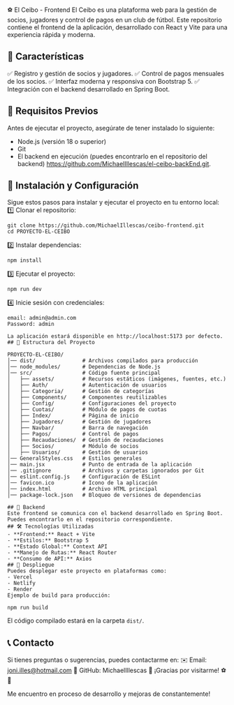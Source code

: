 ⚽ El Ceibo - Frontend
El Ceibo es una plataforma web para la gestión de socios, jugadores y control de pagos en un club de fútbol. Este repositorio contiene el frontend de la aplicación, desarrollado con React y Vite para una experiencia rápida y moderna.
## 🚀 Características
✅ Registro y gestión de socios y jugadores.
✅ Control de pagos mensuales de los socios.
✅ Interfaz moderna y responsiva con Bootstrap 5.
✅ Integración con el backend desarrollado en Spring Boot.
## 📌 Requisitos Previos
Antes de ejecutar el proyecto, asegúrate de tener instalado lo siguiente:
- Node.js (versión 18 o superior)
- Git
- El backend en ejecución (puedes encontrarlo en el repositorio del backend) https://github.com/MichaelIllescas/el-ceibo-backEnd.git.
## 🔧 Instalación y Configuración
Sigue estos pasos para instalar y ejecutar el proyecto en tu entorno local:
1️⃣ Clonar el repositorio:
```
git clone https://github.com/MichaelIllescas/ceibo-frontend.git
cd PROYECTO-EL-CEIBO
```
2️⃣ Instalar dependencias:
```
npm install
```
3️⃣ Ejecutar el proyecto:
```
npm run dev
```
4️⃣ Inicie sesión con credenciales:
```
email: admin@admin.com
Password: admin
```



```
La aplicación estará disponible en http://localhost:5173 por defecto.
## 📁 Estructura del Proyecto

PROYECTO-EL-CEIBO/
│── dist/               # Archivos compilados para producción
│── node_modules/       # Dependencias de Node.js
│── src/                # Código fuente principal
│   ├── assets/         # Recursos estáticos (imágenes, fuentes, etc.)
│   ├── Auth/           # Autenticación de usuarios
│   ├── Categoria/      # Gestión de categorías
│   ├── Components/     # Componentes reutilizables
│   ├── Config/         # Configuraciones del proyecto
│   ├── Cuotas/         # Módulo de pagos de cuotas
│   ├── Index/          # Página de inicio
│   ├── Jugadores/      # Gestión de jugadores
│   ├── Navbar/         # Barra de navegación
│   ├── Pagos/          # Control de pagos
│   ├── Recaudaciones/  # Gestión de recaudaciones
│   ├── Socios/         # Módulo de socios
│   ├── Usuarios/       # Gestión de usuarios
│── GeneralStyles.css   # Estilos generales
│── main.jsx            # Punto de entrada de la aplicación
│── .gitignore          # Archivos y carpetas ignorados por Git
│── eslint.config.js    # Configuración de ESLint
│── favicon.ico         # Icono de la aplicación
│── index.html          # Archivo HTML principal
│── package-lock.json   # Bloqueo de versiones de dependencias

## 📡 Backend
Este frontend se comunica con el backend desarrollado en Spring Boot. Puedes encontrarlo en el repositorio correspondiente.
## 🛠 Tecnologías Utilizadas
- **Frontend:** React + Vite
- **Estilos:** Bootstrap 5
- **Estado Global:** Context API
- **Manejo de Rutas:** React Router
- **Consumo de API:** Axios
## 🚀 Despliegue
Puedes desplegar este proyecto en plataformas como:
- Vercel
- Netlify
- Render
Ejemplo de build para producción:

npm run build
```
El código compilado estará en la carpeta `dist/`.
## 📞 Contacto
Si tienes preguntas o sugerencias, puedes contactarme en:
✉️ Email: joni.illes@hotmail.com
🐙 GitHub: MichaelIllescas
🚀 ¡Gracias por visitarme! ⚽💙

Me encuentro en proceso de desarrollo y mejoras de constantemente!
